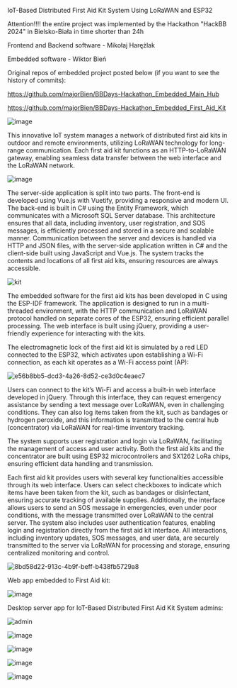 IoT-Based Distributed First Aid Kit System Using LoRaWAN and ESP32

Attention!!!! the entire project was implemented by the Hackathon "HackBB 2024" in Bielsko-Biała in time shorter than 24h

Frontend and Backend software - Mikołaj Harężlak

Embedded software - Wiktor Bień

Original repos of embedded project posted below (if you want to see the history of commits):

https://github.com/majorBien/BBDays-Hackathon_Embedded_Main_Hub

https://github.com/majorBien/BBDays-Hackathon_Embedded_First_Aid_Kit

![image](https://github.com/user-attachments/assets/24170a18-848a-45cb-b573-7e4a839630e6)


This innovative IoT system manages a network of distributed first aid kits in outdoor and remote environments, utilizing LoRaWAN technology for long-range communication. Each first aid kit functions as an HTTP-to-LoRaWAN gateway, enabling seamless data transfer between the web interface and the LoRaWAN network. 

![image](https://github.com/user-attachments/assets/b58bce91-c03a-453b-9410-948441fdf937)



The server-side application is split into two parts. The front-end is developed using Vue.js with Vuetify, providing a responsive and modern UI. The back-end is built in C# using the Entity Framework, which communicates with a Microsoft SQL Server database. This architecture ensures that all data, including inventory, user registration, and SOS messages, is efficiently processed and stored in a secure and scalable manner. Communication between the server and devices is handled via HTTP and JSON files, with the server-side application written in C# and the client-side built using JavaScript and Vue.js. The system tracks the contents and locations of all first aid kits, ensuring resources are always accessible.

![kit](https://github.com/user-attachments/assets/49fb38bb-b757-4e91-bd06-383231d0f446)

The embedded software for the first aid kits has been developed in C using the ESP-IDF framework. The application is designed to run in a multi-threaded environment, with the HTTP communication and LoRaWAN protocol handled on separate cores of the ESP32, ensuring efficient parallel processing. The web interface is built using jQuery, providing a user-friendly experience for interacting with the kits.

The electromagnetic lock of the first aid kit is simulated by a red LED connected to the ESP32, which activates upon establishing a Wi-Fi connection, as each kit operates as a Wi-Fi access point (AP):

![e56b8bb5-dcd3-4a26-8d52-ce3d0c4eaec7](https://github.com/user-attachments/assets/8c2a3ff4-1598-488a-be70-e6d96282a930)


Users can connect to the kit’s Wi-Fi and access a built-in web interface developed in jQuery. Through this interface, they can request emergency assistance by sending a text message over LoRaWAN, even in challenging conditions. They can also log items taken from the kit, such as bandages or hydrogen peroxide, and this information is transmitted to the central hub (concentrator) via LoRaWAN for real-time inventory tracking.

The system supports user registration and login via LoRaWAN, facilitating the management of access and user activity. Both the first aid kits and the concentrator are built using ESP32 microcontrollers and SX1262 LoRa chips, ensuring efficient data handling and transmission.

Each first aid kit provides users with several key functionalities accessible through its web interface. Users can select checkboxes to indicate which items have been taken from the kit, such as bandages or disinfectant, ensuring accurate tracking of available supplies. Additionally, the interface allows users to send an SOS message in emergencies, even under poor conditions, with the message transmitted over LoRaWAN to the central server. The system also includes user authentication features, enabling login and registration directly from the first aid kit interface. All interactions, including inventory updates, SOS messages, and user data, are securely transmitted to the server via LoRaWAN for processing and storage, ensuring centralized monitoring and control.

![8bd58d22-913c-4b9f-beff-b438fb5729a8](https://github.com/user-attachments/assets/cbf53466-2b45-4845-8489-4fbecd63533a)

Web app embedded to First Aid kit:

![image](https://github.com/user-attachments/assets/63437675-08d3-4f2e-94c4-6af2d1636a3a)

Desktop server app for IoT-Based Distributed First Aid Kit System admins:

![admin](https://github.com/user-attachments/assets/2179b578-6e85-43eb-a0dc-e1c89f3e69e5)

![image](https://github.com/user-attachments/assets/d7156940-22b2-46c8-857e-b48dd74c816a)

![image](https://github.com/user-attachments/assets/a39e680b-6d26-4d38-877a-4cad60f2a1af)

![image](https://github.com/user-attachments/assets/a90b9e45-3677-47b8-8a30-fabb1f3f585a)

![image](https://github.com/user-attachments/assets/d14acfb8-c07c-4a5a-bb32-1c4b7a85fe26)






